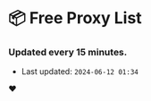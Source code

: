 # :package: Free Proxy List
### Updated every 15 minutes.

- Last updated: `2024-06-12 01:34`

:heart:
